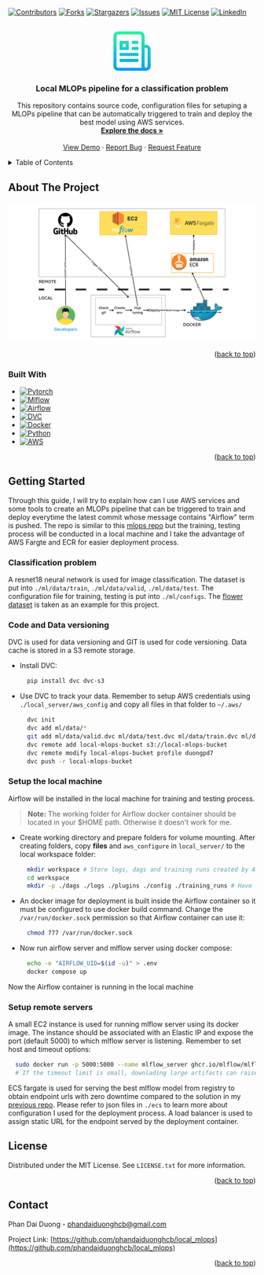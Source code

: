 <!-- Improved compatibility of back to top link: See: https://github.com/othneildrew/Best-README-Template/pull/73 -->
<a name="readme-top"></a>
<!--
*** Thanks for checking out the Best-README-Template. If you have a suggestion
*** that would make this better, please fork the repo and create a pull request
*** or simply open an issue with the tag "enhancement".
*** Don't forget to give the project a star!
*** Thanks again! Now go create something AMAZING! :D
-->



<!-- PROJECT SHIELDS -->
<!--
*** I'm using markdown "reference style" links for readability.
*** Reference links are enclosed in brackets [ ] instead of parentheses ( ).
*** See the bottom of this document for the declaration of the reference variables
*** for contributors-url, forks-url, etc. This is an optional, concise syntax you may use.
*** https://www.markdownguide.org/basic-syntax/#reference-style-links
-->
[![Contributors][contributors-shield]][contributors-url]
[![Forks][forks-shield]][forks-url]
[![Stargazers][stars-shield]][stars-url]
[![Issues][issues-shield]][issues-url]
[![MIT License][license-shield]][license-url]
[![LinkedIn][linkedin-shield]][linkedin-url]



<!-- PROJECT LOGO -->
<br />
<div align="center">
  <a href="https://github.com/phandaiduonghcb/local_mlops">
    <img src="images/logo.png" alt="Logo" width="80" height="80">
  </a>

<h3 align="center">Local MLOPs pipeline for a classification problem</h3>

  <p align="center">
    This repository contains source code, configuration files for setuping a MLOPs pipeline that can be automatically triggered to train and deploy the best model using AWS services.
    <br />
    <a href="https://github.com/phandaiduonghcb/local_mlops"><strong>Explore the docs »</strong></a>
    <br />
    <br />
    <a href="https://github.com/phandaiduonghcb/local_mlops">View Demo</a>
    ·
    <a href="https://github.com/phandaiduonghcb/local_mlops/issues">Report Bug</a>
    ·
    <a href="https://github.com/phandaiduonghcb/local_mlops/issues">Request Feature</a>
  </p>
</div>



<!-- TABLE OF CONTENTS -->
<details>
  <summary>Table of Contents</summary>
  <ol>
    <li>
      <a href="#about-the-project">About The Project</a>
      <ul>
        <li><a href="#built-with">Built With</a></li>
      </ul>
    </li>
    <li>
      <a href="#getting-started">Getting Started</a>
      <ul>
        <li><a href="#code-and-data-versioning">Code and Data versioning</a></li>
        <li><a href="#setup-the-local-machine">Setup the local machine</a></li>
        <li><a href="#setup-remote-servers">Setup remote servers</a></li>
      </ul>
    </li>
    <li><a href="#license">License</a></li>
    <li><a href="#contact">Contact</a></li>
  </ol>
</details>



<!-- ABOUT THE PROJECT -->
## About The Project

[![Product Name Screen Shot][product-screenshot]](https://example.com)

<p align="right">(<a href="#readme-top">back to top</a>)</p>



### Built With

* [![Pytorch][Pytorch]][Pytorch-url]
* [![Mlflow][Mlflow]][Mlflow-url]
* [![Airflow][Airflow]][Airflow-url]
* [![DVC][DVC]][DVC-url]
* [![Docker][Docker]][Docker-url]
* [![Python][Python]][Python-url]
* [![AWS][AWS]][AWS-url]

<p align="right">(<a href="#readme-top">back to top</a>)</p>



<!-- GETTING STARTED -->
## Getting Started

Through this guide, I will try to explain how can I use AWS services and some tools to create an MLOPs pipeline that can be triggered to train and deploy everytime the latest commit whose message contains "Airflow" term is pushed. The repo is similar to this [mlops repo](https://github.com/phandaiduonghcb/mlops) but the training, testing process will be conducted in a local machine and I take the advantage of AWS Fargte and ECR for easier deployment process.
### Classification problem
A resnet18 neural network is used for image classification. The dataset is put into `./ml/data/train`, `./ml/data/valid`, `./ml/data/test`.
The configuration file for training, testing is put into `./ml/configs`.
The [flower dataset](https://public.roboflow.com/classification/flowers_classification/2) is taken as an example for this project.

### Code and Data versioning

DVC is used for data versioning and GIT is used for code versioning. Data cache is stored in a S3 remote storage.

* Install DVC:
  ```sh
    pip install dvc dvc-s3
  ```


* Use DVC to track your data. Remember to setup AWS credentials using `./local_server/aws_config` and copy all files in that folder to `~/.aws/`
  ```sh
    dvc init
    dvc add ml/data/*
    git add ml/data/valid.dvc ml/data/test.dvc ml/data/train.dvc ml/data/.gitignore
    dvc remote add local-mlops-bucket s3://local-mlops-bucket
    dvc remote modify local-mlops-bucket profile duongpd7
    dvc push -r local-mlops-bucket
  ```

### Setup the local machine
Airflow will be installed in the local machine for training and testing process.
> **Note:**
> The working folder for Airflow docker container should be located in your $HOME path. Otherwise it doesn't work for me.
* Create working directory and prepare folders for volume mounting. After creating folders, copy **files** and `aws_configure` in `local_server/` to the local workspace folder:
  ```sh
    mkdir workspace # Store logs, dags and training runs created by Airflow
    cd workspace
    mkdir -p ./dags ./logs ./plugins ./config ./training_runs # Have to create manually to avoid permission issue.
  ```

* An docker image for deployment is built inside the Airflow container so it must be configured to use docker build command. Change the `/var/run/docker.sock` permission so that Airflow container can use it:
  ```sh
    chmod 777 /var/run/docker.sock
  ```
* Now run airflow server and mlflow server using docker compose:
  ```sh
    echo -e "AIRFLOW_UID=$(id -u)" > .env
    docker compose up
  ```
Now the Airflow container is running in the local machine
### Setup remote servers
A small EC2 instance is used for running mlflow server using its docker image. The instance should be associated with an Elastic IP and expose the port (default 5000) to which mlflow server is listening. Remember to set host and timeout options:
  ```sh
    sudo docker run -p 5000:5000 --name mlflow_server ghcr.io/mlflow/mlflow:v2.3.2 mlflow server --host 0.0.0.0 --gunicorn-opts --timeout=600
    # If the timeout limit is small, downlading large artifacts can raise errors.
  ```
ECS fargate is used for serving the best mlflow model from registry to obtain endpoint urls with zero downtime compared to the solution in my [previous repo](https://github.com/phandaiduonghcb/mlops). Please refer to json files in `./ecs` to learn more about configuration I used for the deployment process. A load balancer is used to assign static URL for the endpoint served by the deployment container.
<!-- LICENSE -->
## License

Distributed under the MIT License. See `LICENSE.txt` for more information.

<p align="right">(<a href="#readme-top">back to top</a>)</p>



<!-- CONTACT -->
## Contact

Phan Dai Duong - phandaiduonghcb@gmail.com

Project Link: [https://github.com/phandaiduonghcb/local_mlops](https://github.com/phandaiduonghcb/local_mlops)

<p align="right">(<a href="#readme-top">back to top</a>)</p>



<!-- ACKNOWLEDGMENTS -->
<!-- ## Acknowledgments

* []()
* []()
* []() -->

<!-- <p align="right">(<a href="#readme-top">back to top</a>)</p> -->



<!-- MARKDOWN LINKS & IMAGES -->
<!-- https://www.markdownguide.org/basic-syntax/#reference-style-links -->
[contributors-shield]: https://img.shields.io/github/contributors/phandaiduonghcb/local_mlops.svg?style=for-the-badge
[contributors-url]: https://github.com/phandaiduonghcb/local_mlops/graphs/contributors
[forks-shield]: https://img.shields.io/github/forks/phandaiduonghcb/local_mlops.svg?style=for-the-badge
[forks-url]: https://github.com/phandaiduonghcb/local_mlops/network/members
[stars-shield]: https://img.shields.io/github/stars/phandaiduonghcb/local_mlops.svg?style=for-the-badge
[stars-url]: https://github.com/phandaiduonghcb/local_mlops/stargazers
[issues-shield]: https://img.shields.io/github/issues/phandaiduonghcb/local_mlops.svg?style=for-the-badge
[issues-url]: https://github.com/phandaiduonghcb/local_mlops/issues
[license-shield]: https://img.shields.io/github/license/phandaiduonghcb/local_mlops.svg?style=for-the-badge
[license-url]: https://github.com/phandaiduonghcb/local_mlops/blob/master/LICENSE.txt
[linkedin-shield]: https://img.shields.io/badge/-LinkedIn-black.svg?style=for-the-badge&logo=linkedin&colorB=555
[linkedin-url]: https://linkedin.com/in/phandaiduonghcb
[product-screenshot]: images/screenshot.png
[Pytorch]: https://img.shields.io/badge/Pytorch-000000?style=for-the-badge&logo=Pytorchdotjs&logoColor=white
[Pytorch-url]: https://pytorch.org/
[Mlflow]: https://img.shields.io/badge/Mlflow-20232A?style=for-the-badge&logo=Mlflow&logoColor=61DAFB
[Mlflow-url]: https://mlflow.org/
[Airflow]: https://img.shields.io/badge/Airflow-35495E?style=for-the-badge&logo=Airflowdotjs&logoColor=4FC08D
[Airflow-url]: https://airflow.apache.org/
[DVC]: https://img.shields.io/badge/DVC-DD0031?style=for-the-badge&logo=DVC&logoColor=white
[DVC-url]: https://dvc.org/
[Docker]: https://img.shields.io/badge/Docker-4A4A55?style=for-the-badge&logo=Docker&logoColor=FF3E00
[Docker-url]: https://www.docker.com/
[Python]: https://img.shields.io/badge/Python-FF2D20?style=for-the-badge&logo=Python&logoColor=white
[Python-url]: https://www.python.org/
[AWS]: https://img.shields.io/badge/AWS-563D7C?style=for-the-badge&logo=AWS&logoColor=white
[AWS-url]: https://aws.amazon.com/
